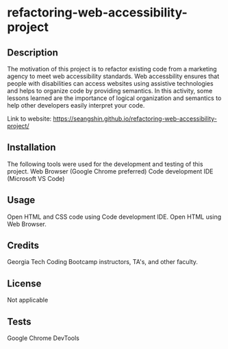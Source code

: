# refactoring-web-accessibility-project

## Description

The motivation of this project is to refactor existing code from a marketing agency to meet web accessibility standards. Web accessbility ensures that people with disabilities can access websites using assistive technologies and helps to organize code by providing semantics. In this activity, some lessons learned are the importance of logical organization and semantics to help other developers easily interpret your code. 

Link to website: https://seangshin.github.io/refactoring-web-accessibility-project/

## Installation

The following tools were used for the development and testing of this project.
Web Browser (Google Chrome preferred)
Code development IDE (Microsoft VS Code)

## Usage

Open HTML and CSS code using Code development IDE. Open HTML using Web Browser.

## Credits

Georgia Tech Coding Bootcamp instructors, TA's, and other faculty.

## License

Not applicable

## Tests

Google Chrome DevTools